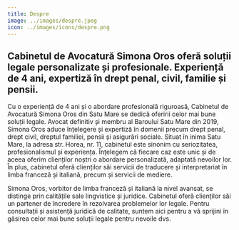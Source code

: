 ```yaml
---
title: Despre
image: ../images/despre.jpeg
icon: ../images/icons/despre.png
---
```


## Cabinetul de Avocatură Simona Oros oferă soluții legale personalizate și profesionale. Experiență de 4 ani, expertiză în drept penal, civil, familie și pensii.

Cu o experiență de 4 ani și o abordare profesională riguroasă, Cabinetul de Avocatură Simona Oros din Satu Mare se dedică oferirii celor mai bune soluții legale. Avocat definitiv și membru al Baroului Satu Mare din 2019, Simona Oros aduce înțelegere și expertiză în domenii precum drept penal, drept civil, dreptul familiei, pensii și asigurări sociale. Situat în inima Satu Mare, la adresa str. Horea, nr. 11, cabinetul este sinonim cu seriozitatea, profesionalismul și experiența. Înțelegem că fiecare caz este unic și de aceea oferim clienților noștri o abordare personalizată, adaptată nevoilor lor. În plus, cabinetul oferă clienților săi servicii de traducere și interpretariat în limba franceză și italiană, precum și servicii de mediere.

Simona Oros, vorbitor de limba franceză și italiană la nivel avansat, se distinge prin calitățile sale lingvistice și juridice. Cabinetul oferă clienților săi un partener de încredere în rezolvarea problemelor lor legale. Pentru consultații și asistență juridică de calitate, suntem aici pentru a vă sprijini în găsirea celor mai bune soluții legale pentru nevoile dvs.
